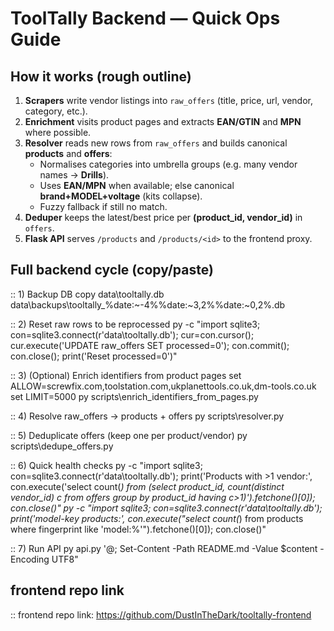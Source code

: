 # ToolTally Backend — Quick Ops Guide

## How it works (rough outline)
1. **Scrapers** write vendor listings into `raw_offers` (title, price, url, vendor, category, etc.).
2. **Enrichment** visits product pages and extracts **EAN/GTIN** and **MPN** where possible.
3. **Resolver** reads new rows from `raw_offers` and builds canonical **products** and **offers**:
   - Normalises categories into umbrella groups (e.g. many vendor names -> **Drills**).
   - Uses **EAN/MPN** when available; else canonical **brand+MODEL+voltage** (kits collapse).
   - Fuzzy fallback if still no match.
4. **Deduper** keeps the latest/best price per **(product_id, vendor_id)** in `offers`.
5. **Flask API** serves `/products` and `/products/<id>` to the frontend proxy.

## Full backend cycle (copy/paste)
:: 1) Backup DB
copy data\tooltally.db data\backups\tooltally_%date:~-4%%date:~3,2%%date:~0,2%.db

:: 2) Reset raw rows to be reprocessed
py -c \"import sqlite3; con=sqlite3.connect(r'data\\tooltally.db'); cur=con.cursor(); cur.execute('UPDATE raw_offers SET processed=0'); con.commit(); con.close(); print('Reset processed=0')\"

:: 3) (Optional) Enrich identifiers from product pages
set ALLOW=screwfix.com,toolstation.com,ukplanettools.co.uk,dm-tools.co.uk
set LIMIT=5000
py scripts\enrich_identifiers_from_pages.py

:: 4) Resolve raw_offers -> products + offers
py scripts\resolver.py

:: 5) Deduplicate offers (keep one per product/vendor)
py scripts\dedupe_offers.py

:: 6) Quick health checks
py -c \"import sqlite3; con=sqlite3.connect(r'data\\tooltally.db'); print('Products with >1 vendor:', con.execute('select count(*) from (select product_id, count(distinct vendor_id) c from offers group by product_id having c>1)').fetchone()[0]); con.close()\"
py -c \"import sqlite3; con=sqlite3.connect(r'data\\tooltally.db'); print('model-key products:', con.execute(\"select count(*) from products where fingerprint like 'model:%'\").fetchone()[0]); con.close()\"

:: 7) Run API
py api.py
'@; Set-Content -Path README.md -Value $content -Encoding UTF8"


## frontend repo link
:: frontend repo link: https://github.com/DustInTheDark/tooltally-frontend
